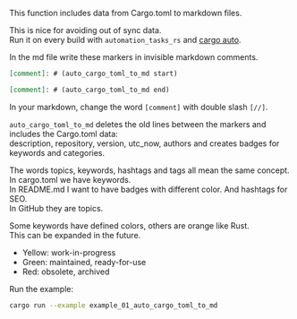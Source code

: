 [//]: # (auto_md_to_doc_comments segment start A)

This function includes data from Cargo.toml to markdown files.  

This is nice for avoiding out of sync data.  
Run it on every build with `automation_tasks_rs` and [cargo auto](https://crates.io/crates/cargo-auto).  
  
In the md file write these markers in invisible markdown comments.

```markdown
[comment]: # (auto_cargo_toml_to_md start)

[comment]: # (auto_cargo_toml_to_md end)

```

In your markdown, change the word `[comment]` with double slash `[//]`.

`auto_cargo_toml_to_md` deletes the old lines between the markers and includes the Cargo.toml data:  
description, repository, version, utc_now, authors and creates badges for keywords and categories.

The words topics, keywords, hashtags and tags all mean the same concept.  
In cargo.toml we have keywords.  
In README.md I want to have badges with different color. And hashtags for SEO.  
In GitHub they are topics.

Some keywords have defined colors, others are orange like Rust.  
This can be expanded in the future.  

- Yellow: work-in-progress
- Green: maintained, ready-for-use
- Red: obsolete, archived

Run the example:  

```bash
cargo run --example example_01_auto_cargo_toml_to_md
```

[//]: # (auto_md_to_doc_comments segment end A)
